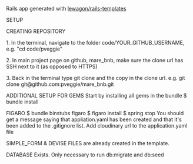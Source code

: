 Rails app generated with [lewagon/rails-templates](https://github.com/lewagon/rails-templates)


SETUP

CREATING REPOSITORY
<p>1. In the terminal, navigate to the folder code/YOUR_GITHUB_USERNAME, e.g. "cd code/pveggie"</p>
<p>2. In main project page on github, mare_bnb, make sure the clone url has SSH next to it (as opposed to HTTPS)</p>
<p>3. Back in the terminal type git clone and the copy in the clone url. e.g. git clone git@github.com:pveggie/mare_bnb.git</p>

ADDITIONAL SETUP FOR GEMS
Start by installing all gems in the bundle
$ bundle install

FIGARO
$ bundle binstubs figaro
$ figaro install
$ spring stop
You should get a message saying that appliation.yaml has been created and that it's been added to the .gitignore list.
Add cloudinary url to the application.yaml file

SIMPLE_FORM & DEVISE FILES are already created in the template.

DATABASE
Exists. Only necessary to run db:migrate and db:seed 
